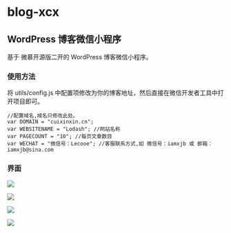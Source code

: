 # blog-xcx
## WordPress 博客微信小程序

基于 微慕开源版二开的 WordPress 博客微信小程序。

### 使用方法

将 utils/config.js 中配置项修改为你的博客地址，然后直接在微信开发者工具中打开项目即可。

```
//配置域名,域名只修改此处。
var DOMAIN = "cuixinxin.cn";
var WEBSITENAME = "Lodash"; //网站名称
var PAGECOUNT = "10"; //每页文章数目
var WECHAT = "微信号：Lecooe"; //客服联系方式,如 微信号：iamxjb 或 邮箱：iamxjb@sina.com

```

### 界面 

![](https://jiaopianjun.github.io/post-images/1715825531634.jpg)

![](https://jiaopianjun.github.io/post-images/1715825526159.jpg)

![](https://jiaopianjun.github.io/post-images/1715825536700.jpg)

![](https://jiaopianjun.github.io/post-images/1715825542909.jpg)
